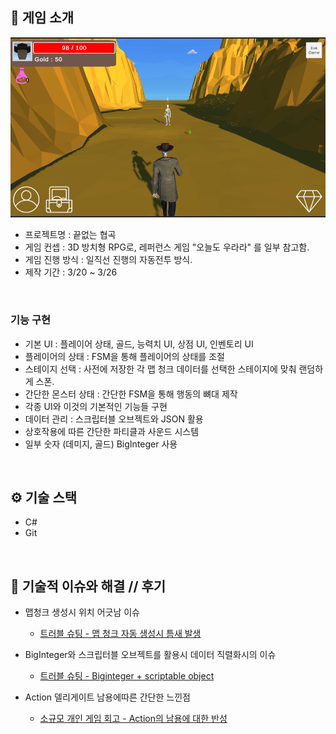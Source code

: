 ## 📝 게임 소개
<img src="https://github.com/Toaaaa/3D-Idle-Advanture/blob/f95cbb40c9e77ac6004fa8853463105ac3aa733e/gamepic.PNG?raw=true" width="800">

- 프로젝트명 : 끝없는 협곡
- 게임 컨셉 : 3D 방치형 RPG로, 레퍼런스 게임 "오늘도 우라라" 를 일부 참고함.
- 게임 진행 방식 : 일직선 진행의 자동전투 방식.
- 제작 기간 : 3/20 ~ 3/26

<br />

### 기능 구현
- 기본 UI : 플레이어 상태, 골드, 능력치 UI, 상점 UI, 인벤토리 UI
- 플레이어의 상태 : FSM을 통해 플레이어의 상태를 조절
- 스테이지 선택 : 사전에 저장한 각 맵 청크 데이터를 선택한 스테이지에 맞춰 랜덤하게 스폰.
- 간단한 몬스터 상태 : 간단한 FSM을 통해 행동의 뼈대 제작
- 각종 UI와 이것의 기본적인 기능들 구현
- 데이터 관리 : 스크립터블 오브젝트와 JSON 활용
- 상호작용에 따른 간단한 파티클과 사운드 시스템
- 일부 숫자 (데미지, 골드) BigInteger 사용


<br />

## ⚙ 기술 스택
- C#
- Git


<br />

## 🤔 기술적 이슈와 해결 // 후기
- 맵청크 생성시 위치 어긋남 이슈
    - [트러블 슈팅 - 맵 청크 자동 생성시 틈새 발생](https://toacode.tistory.com/37)
 
- BigInteger와 스크립터블 오브젝트를 활용시 데이터 직렬화시의 이슈
    - [트러블 슈팅 - Biginteger + scriptable object](https://toacode.tistory.com/39)
 
- Action 델리게이트 남용에따른 간단한 느낀점
    - [소규모 개인 게임 회고 - Action의 남용에 대한 반성](https://toacode.tistory.com/40)


<br />
